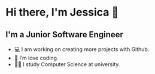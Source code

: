 # Hi there, I'm Jessica 👋 


## I'm a Junior Software Engineer

- 💻 I am working on creating more projects with Github.
- 🌱 I’m love coding.
- 👩‍💻 I study Computer Science at university. 



<br />
<br />


